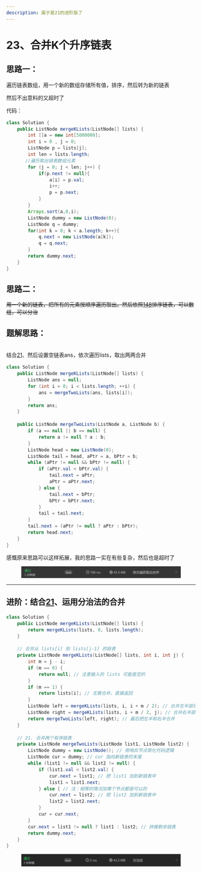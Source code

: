 ```yaml
---
description: 属于是21的进阶版了
---
```


# 23、合并K个升序链表

## 思路一：

遍历链表数组，用一个新的数组存储所有值，排序，然后转为新的链表

然后不出意料的又超时了

代码：

```java
class Solution {
    public ListNode mergeKLists(ListNode[] lists) {
        int []a = new int[5000000];
        int i = 0 , j = 0;
        ListNode p = lists[j];
        int len = lists.length;
       //遍历取出链表数组元素
        for (j = 0; j < len; j++) {
            if(p.next != null){
                a[i] = p.val;
                i++;
                p = p.next;
            }
        }
        Arrays.sort(a,0,i);
        ListNode dummy = new ListNode(0);
        ListNode q = dummy;
        for(int k = 0; k < a.length; k++){
            q.next = new ListNode(a[k]);
            q = q.next;
        }
        return dummy.next;
    }
}
```

## 思路二：

~~用一个新的链表，把所有的元素按顺序遍历取出。然后依照~~[~~148~~](148-pai-xu-lian-biao.md)~~排序链表，可以数组，可以分治~~



## 题解思路：

\
结合[21](21-he-bing-liang-ge-you-xu-lian-biao.md)、然后设置空链表ans，依次遍历lists，取出两两合并

```java
class Solution {
    public ListNode mergeKLists(ListNode[] lists) {
        ListNode ans = null;
        for (int i = 0; i < lists.length; ++i) {
            ans = mergeTwoLists(ans, lists[i]);
        }
        return ans;
    }

    public ListNode mergeTwoLists(ListNode a, ListNode b) {
        if (a == null || b == null) {
            return a != null ? a : b;
        }
        ListNode head = new ListNode(0);
        ListNode tail = head, aPtr = a, bPtr = b;
        while (aPtr != null && bPtr != null) {
            if (aPtr.val < bPtr.val) {
                tail.next = aPtr;
                aPtr = aPtr.next;
            } else {
                tail.next = bPtr;
                bPtr = bPtr.next;
            }
            tail = tail.next;
        }
        tail.next = (aPtr != null ? aPtr : bPtr);
        return head.next;
    }
}
```

感慨原来思路可以这样拓展，我的思路一实在有些复杂，然后也是超时了

<figure><img src="../../.gitbook/assets/image (4) (1) (1).png" alt=""><figcaption></figcaption></figure>

***

## 进阶：结合[21](21-he-bing-liang-ge-you-xu-lian-biao.md)、运用分治法的合并

```java
class Solution {
    public ListNode mergeKLists(ListNode[] lists) {
        return mergeKLists(lists, 0, lists.length);
    }

    // 合并从 lists[i] 到 lists[j-1] 的链表
    private ListNode mergeKLists(ListNode[] lists, int i, int j) {
        int m = j - i;
        if (m == 0) {
            return null; // 注意输入的 lists 可能是空的
        }
        if (m == 1) {
            return lists[i]; // 无需合并，直接返回
        }
        ListNode left = mergeKLists(lists, i, i + m / 2); // 合并左半部分
        ListNode right = mergeKLists(lists, i + m / 2, j); // 合并右半部分
        return mergeTwoLists(left, right); // 最后把左半和右半合并
    }

    // 21. 合并两个有序链表
    private ListNode mergeTwoLists(ListNode list1, ListNode list2) {
        ListNode dummy = new ListNode(); // 用哨兵节点简化代码逻辑
        ListNode cur = dummy; // cur 指向新链表的末尾
        while (list1 != null && list2 != null) {
            if (list1.val < list2.val) {
                cur.next = list1; // 把 list1 加到新链表中
                list1 = list1.next;
            } else { // 注：相等的情况加哪个节点都是可以的
                cur.next = list2; // 把 list2 加到新链表中
                list2 = list2.next;
            }
            cur = cur.next;
        }
        cur.next = list1 != null ? list1 : list2; // 拼接剩余链表
        return dummy.next;
    }
}
```

<figure><img src="../../.gitbook/assets/image (30).png" alt=""><figcaption></figcaption></figure>
